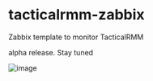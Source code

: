 # tacticalrmm-zabbix
Zabbix template to monitor TacticalRMM

alpha release. Stay tuned

![image](https://github.com/user-attachments/assets/b372532f-ea34-4392-9227-ddf9279a5839)
